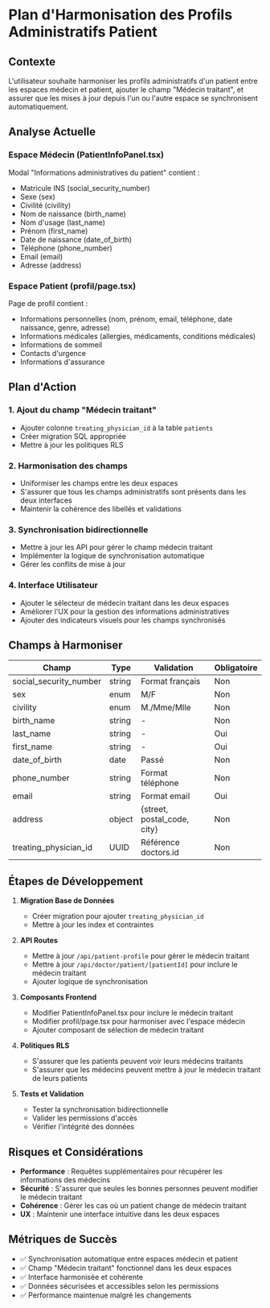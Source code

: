 # Plan d'Harmonisation des Profils Administratifs Patient

## Contexte
L'utilisateur souhaite harmoniser les profils administratifs d'un patient entre les espaces médecin et patient, ajouter le champ "Médecin traitant", et assurer que les mises à jour depuis l'un ou l'autre espace se synchronisent automatiquement.

## Analyse Actuelle

### Espace Médecin (PatientInfoPanel.tsx)
Modal "Informations administratives du patient" contient :
- Matricule INS (social_security_number)
- Sexe (sex)
- Civilité (civility)
- Nom de naissance (birth_name)
- Nom d'usage (last_name)
- Prénom (first_name)
- Date de naissance (date_of_birth)
- Téléphone (phone_number)
- Email (email)
- Adresse (address)

### Espace Patient (profil/page.tsx)
Page de profil contient :
- Informations personnelles (nom, prénom, email, téléphone, date naissance, genre, adresse)
- Informations médicales (allergies, médicaments, conditions médicales)
- Informations de sommeil
- Contacts d'urgence
- Informations d'assurance

## Plan d'Action

### 1. Ajout du champ "Médecin traitant"
- Ajouter colonne `treating_physician_id` à la table `patients`
- Créer migration SQL appropriée
- Mettre à jour les politiques RLS

### 2. Harmonisation des champs
- Uniformiser les champs entre les deux espaces
- S'assurer que tous les champs administratifs sont présents dans les deux interfaces
- Maintenir la cohérence des libellés et validations

### 3. Synchronisation bidirectionnelle
- Mettre à jour les API pour gérer le champ médecin traitant
- Implémenter la logique de synchronisation automatique
- Gérer les conflits de mise à jour

### 4. Interface Utilisateur
- Ajouter le sélecteur de médecin traitant dans les deux espaces
- Améliorer l'UX pour la gestion des informations administratives
- Ajouter des indicateurs visuels pour les champs synchronisés

## Champs à Harmoniser

| Champ | Type | Validation | Obligatoire |
|-------|------|------------|-------------|
| social_security_number | string | Format français | Non |
| sex | enum | M/F | Non |
| civility | enum | M./Mme/Mlle | Non |
| birth_name | string | - | Non |
| last_name | string | - | Oui |
| first_name | string | - | Oui |
| date_of_birth | date | Passé | Non |
| phone_number | string | Format téléphone | Non |
| email | string | Format email | Oui |
| address | object | {street, postal_code, city} | Non |
| treating_physician_id | UUID | Référence doctors.id | Non |

## Étapes de Développement

1. **Migration Base de Données**
   - Créer migration pour ajouter `treating_physician_id`
   - Mettre à jour les index et contraintes

2. **API Routes**
   - Mettre à jour `/api/patient-profile` pour gérer le médecin traitant
   - Mettre à jour `/api/doctor/patient/[patientId]` pour inclure le médecin traitant
   - Ajouter logique de synchronisation

3. **Composants Frontend**
   - Modifier PatientInfoPanel.tsx pour inclure le médecin traitant
   - Modifier profil/page.tsx pour harmoniser avec l'espace médecin
   - Ajouter composant de sélection de médecin traitant

4. **Politiques RLS**
   - S'assurer que les patients peuvent voir leurs médecins traitants
   - S'assurer que les médecins peuvent mettre à jour le médecin traitant de leurs patients

5. **Tests et Validation**
   - Tester la synchronisation bidirectionnelle
   - Valider les permissions d'accès
   - Vérifier l'intégrité des données

## Risques et Considérations

- **Performance** : Requêtes supplémentaires pour récupérer les informations des médecins
- **Sécurité** : S'assurer que seules les bonnes personnes peuvent modifier le médecin traitant
- **Cohérence** : Gérer les cas où un patient change de médecin traitant
- **UX** : Maintenir une interface intuitive dans les deux espaces

## Métriques de Succès

- ✅ Synchronisation automatique entre espaces médecin et patient
- ✅ Champ "Médecin traitant" fonctionnel dans les deux espaces
- ✅ Interface harmonisée et cohérente
- ✅ Données sécurisées et accessibles selon les permissions
- ✅ Performance maintenue malgré les changements